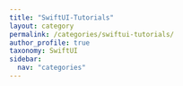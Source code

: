 ```yaml
---
title: "SwiftUI-Tutorials"
layout: category
permalink: /categories/swiftui-tutorials/
author_profile: true
taxonomy: SwiftUI
sidebar:
  nav: "categories"
---
```

